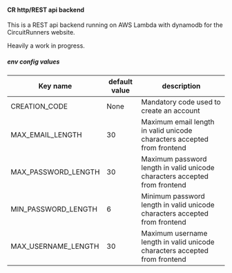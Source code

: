 #### CR http/REST api backend

This is a REST api backend running on AWS Lambda with dynamodb for the CircuitRunners website.

Heavily a work in progress.


##### env config values

| Key name          | default value <type> | description |
|-------------------|----------------------|-------------|
| CREATION_CODE     | None <String>        | Mandatory code used to create an account |
| MAX_EMAIL_LENGTH | 30 <usize>           | Maximum email length in valid unicode characters accepted from frontend |
| MAX_PASSWORD_LENGTH | 30 <usize> | Maximum password length in valid unicode characters accepted from frontend |
| MIN_PASSWORD_LENGTH | 6 <usize>  | Minimum password length in valid unicode characters accepted from frontend |
| MAX_USERNAME_LENGTH | 30 <usize> | Maximum username length in valid unicode characters accepted from frontend |
